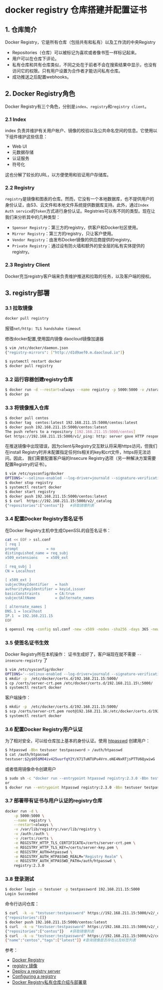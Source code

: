 #  docker registry 仓库搭建并配置证书

## 1. 仓库简介

Docker Registry，它是所有仓库（包括共有和私有）以及工作流的中央Registry

 - Repositories（仓库）可以被标记为喜欢或者像书签一样标记起来。
 - 用户可以在仓库下评论。
 - 私有仓库和共有仓库类似，不同之处在于前者不会在搜索结果中显示，也没有访问它的权限。只有用户设置为合作者才能访问私有仓库。
 - 成功推送之后配置webhooks。
 
## 2. Docker Registry角色
Docker Registry有三个角色，分别是`index`、`registry`和`registry client`。

### 2.1 Index
index 负责并维护有关用户帐户、镜像的校验以及公共命名空间的信息。它使用以下组件维护这些信息：

 - Web UI
 - 元数据存储
 - 认证服务
 - 符号化

这也分解了较长的URL，以方便使用和验证用户存储库。

### 2.2 Registry
`registry`是镜像和图表的仓库。然而，它没有一个本地数据库，也不提供用户的身份认证，由S3、云文件和本地文件系统提供数据库支持。此外，通过`Index Auth service`的`Token`方式进行身份认证。Registries可以有不同的类型。现在让我们来分析其中的几种类型：

 - `Sponsor Registry`：第三方的registry，供客户和Docker社区使用。
 - `Mirror Registry`：第三方的registry，只让客户使用。
 - `Vendor Registry`：由发布Docker镜像的供应商提供的registry。
 - `Private Registry`：通过设有防火墙和额外的安全层的私有实体提供的registry。

### 2.3 Registry Client

Docker充当registry客户端来负责维护推送和拉取的任务，以及客户端的授权。



## 3. registry部署
### 3.1 拉取镜像
```bash
docker pull registry
```

报错`net/http: TLS handshake timeout`

修改docker配置,使用国内镜像 daocloud镜像加速器

```bash
$ vim /etc/docker/daemon.json
{"registry-mirrors": ["http://d1d9aef0.m.daocloud.io"]}

$ systemctl restart docker
$ docker pull registry
```
### 3.2 运行容器创建registry仓库

```bash
$ docker run -d --restart=always --name registry -p 5000:5000 -v /storage/registry:/var/lib/registry registry：2.3.0
$ docker ps
```

### 3.3 将镜像推入仓库

```bash
$ docker pull centos
$ docker tag  centos:latest 192.168.211.15:5000/centos:latest
$ docker push 192.168.211.15:5000/centos:latest
The push refers to a repository [192.168.211.15:5000/centos]
Get https://192.168.211.15:5000/v1/_ping: http: server gave HTTP response to HTTPS client
```

在推送镜像中出现错误，因为client与Registry交互默认将采用https访问，但我们在install Registry时并未配置指定任何tls相关的key和crt文件，https将无法访问。因此， 我们需要配置客户端的Insecure Registry选项（另一种解决方案需要配置Registry的证书）。

```bash
$ vim /etc/sysconfig/docker
OPTIONS='--selinux-enabled --log-driver=journald --signature-verification=false --insecure-registry 192.168.211.15:5000'
$ docker stop registry
$ systemctl restart docker
$ docker start registry
$ docker push 192.168.211.15:5000/centos:latest
$ $ curl  https://192.168.211.15:5000/v2/_catalog
{"repositories":["centos"]}   #获取镜像列表
```

### 3.4 配置Docker Registry签名证书
在Docker Registry主机中生成OpenSSL的自签名证书：

```bash
cat << EOF > ssl.conf
[ req ]
prompt             = no
distinguished_name = req_subj
x509_extensions    = x509_ext

[ req_subj ]
CN = Localhost

[ x509_ext ]
subjectKeyIdentifier   = hash
authorityKeyIdentifier = keyid,issuer
basicConstraints       = CA:true
subjectAltName         = @alternate_names

[ alternate_names ]
DNS.1 = localhost
IP.1  = 192.168.211.15
EOF
```

```bash
$ openssl req -config ssl.conf -new -x509 -nodes -sha256 -days 365 -newkey rsa:4096 -keyout /certs/server-key.pem -out /certs/server-crt.pem
```

### 3.5 使签名证书生效

Docker Registry所在本机操作：
证书生成好了，客户端现在就不需要 `--insecure-registry` 了 

```bash
$ vim /etc/sysconfig/docker
OPTIONS='--selinux-enabled --log-driver=journald --signature-verification=false'
$ mkdir -p  /etc/docker/certs.d/192.168.211.15:5000/
$ cp /certs/server-crt.pem /etc/docker/certs.d/192.168.211.15\:5000/
$ systemctl restart docker
```

客户端操作：

```bash
$ mkdir -p  /etc/docker/certs.d/192.168.211.15:5000/
$ scp /certs/server-crt.pem root@192.168.211.16:/etc/docker/certs.d/192.168.211.15:5000/
$ systemctl restart docker
```
### 3.6 配置Docker Registry用户认证
为了相对安全，可以给仓库加上基本的身份认证。使用 [htpasswd](https://httpd.apache.org/docs/current/programs/htpasswd.html) 创建用户：

```bash
$ htpasswd -Bbn testuser testpassword > /auth/htpasswd
$ cat /auth/htpasswd
testuser:$2y$05$MO4iv425uurfqY2Y/X71TuNTUPu4Vrn.oNE4NxRTjsPTTU6QywiwG
```
或者借用镜像命令创建用户

```bash
$ sudo sh -c "docker run --entrypoint htpasswd registry:2.3.0 -Bbn testuser testpassword > /auth/htpasswd"
or
$ docker run --entrypoint htpasswd registry:2.3.0 -Bbn testuser testpassword > auth/htpasswd
```


### 3.7 部署带有证书与用户认证的registry仓库

```bash
docker run -d \
    -p 5000:5000 \
    --name registry \
    --restart=always \
    -v /var/lib/registry:/var/lib/registry \
    -v /auth:/auth \
    -v /certs:/certs \
    -e REGISTRY_HTTP_TLS_CERTIFICATE=/certs/server-crt.pem \
    -e REGISTRY_HTTP_TLS_KEY=/certs/server-key.pem \
    -e REGISTRY_AUTH=htpasswd \
    -e REGISTRY_AUTH_HTPASSWD_REALM="Registry Realm" \
    -e REGISTRY_AUTH_HTPASSWD_PATH=/auth/htpasswd \
    registry:2.3.0
```

### 3.8 登录测试

```bash
$ docker login -u testuser -p testpassword 192.168.211.15:5000
Login Succeeded
```
命令行访问仓库：

```bash
$ curl  -k -u "testuser:testpassword" https://192.168.211.15:5000/v2/_catalog
{"repositories":[]}
$ docker push 192.168.211.15:5000/centos:latest
$ curl  -k -u "testuser:testpassword" https://192.168.211.15:5000/v2/_catalog
{"repositories":["centos"]}   #获取镜像列表
$ curl  -k -u "testuser:testpassword" https://192.168.211.15:5000/v2/centos/tags/list
{"name":"centos","tags":["latest"]} #查询镜像是否存在以及标签列表
```

参考：

 - [Docker Registry](https://docs.docker.com/registry/)
 - [registry 镜像](https://hub.docker.com/_/registry)
 - [Deploy a registry server](https://docs.docker.com/registry/deploying/)
 - [Configuring a registry](https://docs.docker.com/registry/configuration/)
 - [Docker Registry私有仓库介绍与部署章](https://www.jianshu.com/p/07041223df66)

